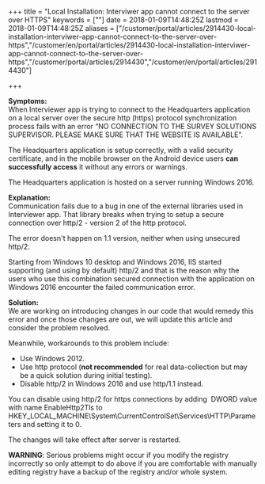 ﻿+++
title = "Local Installation: Interviwer app cannot connect to the server over HTTPS"
keywords = [""]
date = 2018-01-09T14:48:25Z
lastmod = 2018-01-09T14:48:25Z
aliases = ["/customer/portal/articles/2914430-local-installation-interviwer-app-cannot-connect-to-the-server-over-https","/customer/en/portal/articles/2914430-local-installation-interviwer-app-cannot-connect-to-the-server-over-https","/customer/portal/articles/2914430","/customer/en/portal/articles/2914430"]

+++

**Symptoms:**  
When Interviewer app is trying to connect to the Headquarters
application on a local server over the secure http (https) protocol
synchronization process fails with an error “NO CONNECTION TO THE SURVEY
SOLUTIONS SUPERVISOR. PLEASE MAKE SURE THAT THE WEBSITE IS AVAILABLE”.  
  
The Headquarters application is setup correctly, with a valid security
certificate, and in the mobile browser on the Android device users **can
successfully access** it without any errors or warnings.  
  
The Headquarters application is hosted on a server running Windows 2016.  
  
**Explanation:**  
Communication fails due to a bug in one of the external libraries used
in Interviewer app. That library breaks when trying to setup a secure
connection over http/2 - version 2 of the http protocol.  
  
The error doesn't happen on 1.1 version, neither when using unsecured
http/2.  
  
Starting from Windows 10 desktop and Windows 2016, IIS started
supporting (and using by default) http/2 and that is the reason why the
users who use this combination secured connection with the application
on Windows 2016 encounter the failed communication error.  
  
**Solution:**  
We are working on introducing changes in our code that would remedy this
error and once those changes are out, we will update this article and
consider the problem resolved.  
  
Meanwhile, workarounds to this problem include:

- Use Windows 2012.
- Use http protocol (**not recommended** for real data-collection but
    may be a quick solution during initial testing).
- Disable http/2 in Windows 2016 and use http/1.1 instead.

  
You can disable using http/2 for https connections by adding  DWORD
value with name EnableHttp2Tls to
HKEY\_LOCAL\_MACHINE\\System\\CurrentControlSet\\Services\\HTTP\\Parameters
and setting it to 0.  
  
The changes will take effect after server is restarted.  
  
**WARNING**: Serious problems might occur if you modify the registry
incorrectly so only attempt to do above if you are comfortable with
manually editing registry have a backup of the registry and/or whole
system.
